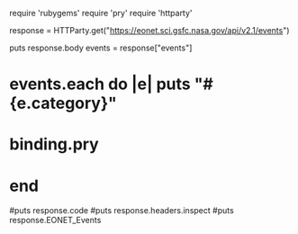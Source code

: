require 'rubygems'
require 'pry'
require 'httparty'

response = HTTParty.get("https://eonet.sci.gsfc.nasa.gov/api/v2.1/events")

puts response.body
 events = response["events"]


#   events.each do |e| puts "#{e.category}"
# binding.pry
# end

#puts response.code
#puts response.headers.inspect
#puts response.EONET_Events
